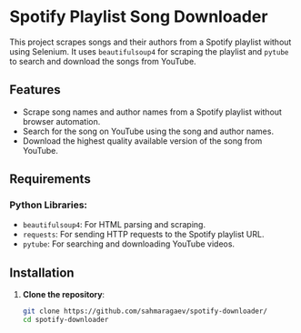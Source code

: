 # Spotify Playlist Song Downloader

This project scrapes songs and their authors from a Spotify playlist without using Selenium. It uses `beautifulsoup4` for scraping the playlist and `pytube` to search and download the songs from YouTube.

## Features

- Scrape song names and author names from a Spotify playlist without browser automation.
- Search for the song on YouTube using the song and author names.
- Download the highest quality available version of the song from YouTube.

## Requirements

### Python Libraries:
- `beautifulsoup4`: For HTML parsing and scraping.
- `requests`: For sending HTTP requests to the Spotify playlist URL.
- `pytube`: For searching and downloading YouTube videos.

## Installation

1. **Clone the repository**:
   ```bash
   git clone https://github.com/sahmaragaev/spotify-downloader/
   cd spotify-downloader
